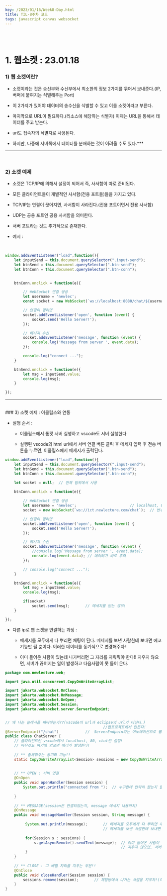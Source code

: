 ```yaml
---
key: /2023/01/16/Week8-Day.html
title: TIL-8주차 코드
tags: javascript canvas websocket
---
```


<br><br>
# 1. 웹소켓 : 23.01.18

### 1) 웹 소켓이란?

- 소켓이라는 것은 송신부와 수신부에서 최소한의 정보 2가지를 묶어서 보내준다.(IP, 버퍼에 붙여지는 식별해주는 Port)

- 이 2가지가 있어야 데이터의 송수신을 식별할 수 있고 이를 소켓이라고 부른다.

- 마지막으로 URL이 필요하다.(리소스에 해당하는 식별자) 이제는 URL을 통해서 데이터를 주고 받는다.

- uri도 접속자의 식별자로 사용된다.

- 하지만, 나중에 서버쪽에서 데이터를 분배하는 것이 어려울 수도 있다.***


---

<br>

### 2) 소켓 예제

- 소켓은 TCP/IP에 의해서 설정이 되어서 즉, 사서함이 따로 준비된다. 

- 모든 클라이언트들이 개별적인 사서함(전용 포트들)들을 가지고 있다.

- TCP/IP는 연결이 끊어지면, 사서함이 사라진다.(전용 포트이면서 전용 사서함)

- UDP는 공용 포트인 공용 사서함을 의미한다.

- 서버 포트라는 것도 추가적으로 존재한다.

- 예시 : 

<br>

```javascript
window.addEventListener("load",function(){
    let inputSend = this.document.querySelector(".input-send");
    let btnSend = this.document.querySelector(".btn-send");
    let btnConn = this.document.querySelector(".btn-conn");

    
    btnConn.onclick = function(e){

        // WebSocket 연결 생성
        let username = 'newlec';
        const socket = new WebSocket(`ws://localhost:8080/chat/${username}`);

        // 연결이 열리면
        socket.addEventListener('open', function (event) {
            socket.send('Hello Server!');
        });

        // 메시지 수신
        socket.addEventListener('message', function (event) {
            console.log('Message from server ', event.data);
        });

        console.log("connect ...");
    }

    btnSend.onclick = function(e){
        let msg = inputSend.value;
        console.log(msg);
    }

});
```

---

<br>
### 3) 소켓 예제 : 이클립스와 연동

- 실행 순서 : 

	- 이클립스에서 톰캣 서버 실행하고 vscode도 서버 실행한다

	- 실행된 vscode의 html url에서 서버 연결 버튼 클릭 후 메세지 입력 후 전송 버튼을 누르면, 이클립스에서 메세지가 출력된다.
	
```javascript
window.addEventListener("load",function(){
    let inputSend = this.document.querySelector(".input-send");
    let btnSend = this.document.querySelector(".btn-send");
    let btnConn = this.document.querySelector(".btn-conn");

    let socket = null;  // 전체 범위에서 사용
    
    btnConn.onclick = function(e){

        // WebSocket 연결 생성
        let username = 'newlec';                        // localhost, 80, chat만 설정!
        socket = new WebSocket(`ws://ict.newlecture.com/chat`);  // 변수 초기화 삭제!!

        // 연결이 열리면
        socket.addEventListener('open', function (event) {
            socket.send('Hello Server!');
        });

        // 메시지 수신
        socket.addEventListener('message', function (event) {
            //console.log('Message from server ', event.data);
            console.log(event.data); // 데이터가 바로 추력
        });

        // console.log("connect ...");
    }

    btnSend.onclick = function(e){
        let msg = inputSend.value;
        console.log(msg);

        if(socket)
            socket.send(msg);       // 메세지를 받는 경우!
    }

});
```
	
	
- 다른 ip로 웹 소켓을 연결하는 과정 : 

	- 메세지를 모두에게 다 뿌리면 채팅이 된다. 메세지를 보낸 사람한테 보내면 에코 기능만 될 뿐이다. 이러한 데이터를 동기식으로 변경해주자!
	
	- 이미 들어온 사람이 있는데 나가버리면 그 자리를 지워줘야 한다!! 지우지 않으면, 서버가 끊어지는 일이 발생하고 다음사람이 못 들어 온다.


```java
package com.newlecture.web;

import java.util.concurrent.CopyOnWriteArrayList;

import jakarta.websocket.OnClose;
import jakarta.websocket.OnMessage;
import jakarta.websocket.OnOpen;
import jakarta.websocket.Session;
import jakarta.websocket.server.ServerEndpoint;


// 왜 나는 슬래시를 빼야하는가??(vscode의 url과 eclipse의 url가 터진다.)
											//웹프로젝트에서 만든다!
@ServerEndpoint("/chat")			//	ServerEndpoin라는 어노테이션으로 웹소켓입니다. , {}는 변수처럼 끌어다가 사용할 수 있다.
public class ChatServer {	
	// 클라이언트인 vscode에서 localhost, 80, chat만 설정!
	// 아무것도 여기에 안쓰면 에러가 발생한다!
	
	// ** 줄세워주는 동기화 기능!!
	static CopyOnWriteArrayList<Session> sessions = new CopyOnWriteArrayList<>();
	
	
	// ** OPEN : 서버 연결
	@OnOpen
	public void openHandler(Session session) {
		System.out.println("connected from ");	// 누구한테 연락이 왔는지 알 수가 없다.
		
	}
	
	// ** MESSAGE(session은 연결되었는지, message 메세지 내용까지)
	@OnMessage
	public void messageHandler(Session session, String message) {
		
		 System.out.println(message);		// 메세지를 모두에게 다 뿌리면 채팅이 된다.	
		 									// 메세지를 보낸 사람한테 보내면 에코 기능만 될 뿐이다.
		 
		 for(Session s : sessions) {
			 s.getAsyncRemote().sendText(message);	// 이미 들어온 사람이 있는데 나가버리면 그 자리를 지워줘야 한다!! 
			 										// 지우지 않으면, 서버가 끊어지는 일이 발생하고 다음사람이 못 들어 온다.
		 }
	}
	
	// ** CLOSE : 그 배열 자리를 지우는 부분!!
	@OnClose
	public void closeHandler(Session session) {
		sessions.remove(session);		// 채팅방에서 나가는 사람을 지우자!(이렇게 하면 더이상 서버 끊기는 일이 사라진다!)
	}
}

```